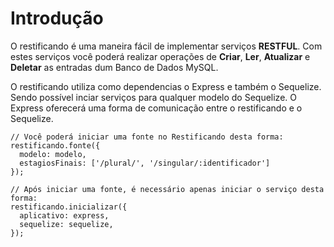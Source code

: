 # Introdução

O restificando é uma maneira fácil de implementar serviços **RESTFUL**. Com estes serviços você poderá realizar operações de **Criar**, **Ler**, **Atualizar** e **Deletar** as entradas dum Banco de Dados MySQL.
 
O restificando utiliza como dependencias o Express e também o Sequelize. Sendo possível inciar serviços para qualquer modelo do Sequelize. O Express oferecerá uma forma de comunicação entre o restificando e o Sequelize. 

    // Você poderá iniciar uma fonte no Restificando desta forma:
    restificando.fonte({
      modelo: modelo,
      estagiosFinais: ['/plural/', '/singular/:identificador']
    });
    
    // Após iniciar uma fonte, é necessário apenas iniciar o serviço desta forma:
    restificando.inicializar({
      aplicativo: express,
      sequelize: sequelize,
    });
